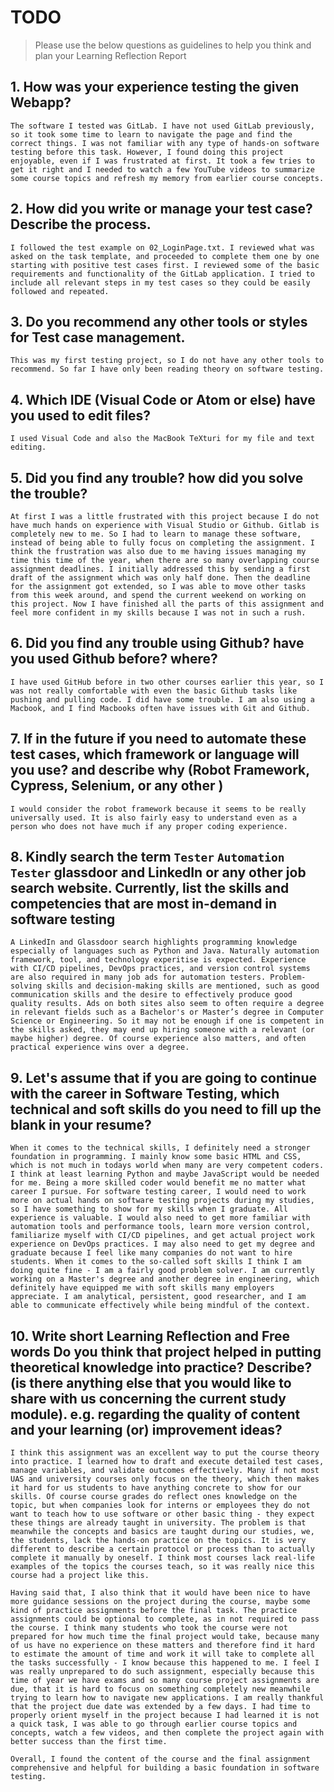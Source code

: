 
# TODO

> Please use the below questions as guidelines to help you think and plan your Learning Reflection Report

## 1. How was your experience testing the given Webapp?

    The software I tested was GitLab. I have not used GitLab previously, so it took some time to learn to navigate the page and find the correct things. I was not familiar with any type of hands-on software testing before this task. However, I found doing this project enjoyable, even if I was frustrated at first. It took a few tries to get it right and I needed to watch a few YouTube videos to summarize some course topics and refresh my memory from earlier course concepts. 
     

## 2. How did you write or manage your test case? Describe the process.

    I followed the test example on 02_LoginPage.txt. I reviewed what was asked on the task template, and proceeded to complete them one by one starting with positive test cases first. I reviewed some of the basic requirements and functionality of the GitLab application. I tried to include all relevant steps in my test cases so they could be easily followed and repeated. 
    

## 3. Do you recommend any other tools or styles for Test case management. 

    This was my first testing project, so I do not have any other tools to recommend. So far I have only been reading theory on software testing. 


## 4. Which IDE (Visual Code or Atom or else) have you used to edit files?

    I used Visual Code and also the MacBook TeXturi for my file and text editing. 

     
## 5. Did you find any trouble? how did you solve the trouble?

    At first I was a little frustrated with this project because I do not have much hands on experience with Visual Studio or Github. Gitlab is completely new to me. So I had to learn to manage these software, instead of being able to fully focus on completing the assignment. I think the frustration was also due to me having issues managing my time this time of the year, when there are so many overlapping course assignment deadlines. I initially addressed this by sending a first draft of the assignment which was only half done. Then the deadline for the assignment got extended, so I was able to move other tasks from this week around, and spend the current weekend on working on this project. Now I have finished all the parts of this assignment and feel more confident in my skills because I was not in such a rush. 


## 6. Did you find any trouble using Github? have you used Github before? where?

    I have used GitHub before in two other courses earlier this year, so I was not really comfortable with even the basic Github tasks like pushing and pulling code. I did have some trouble. I am also using a Macbook, and I find Macbooks often have issues with Git and Github. 
      

## 7. If in the future if you need to automate these test cases, which framework or language will you use? and describe why (Robot Framework, Cypress, Selenium, or any other )

    I would consider the robot framework because it seems to be really universally used. It is also fairly easy to understand even as a person who does not have much if any proper coding experience. 


## 8. Kindly search the term `Tester` `Automation Tester` glassdoor and LinkedIn or any other job search website. Currently, list the skills and competencies that are most in-demand in software testing

    A LinkedIn and Glassdoor search highlights programming knowledge especially of languages such as Python and Java. Naturally automation framework, tool, and technology experitise is expected. Experience with CI/CD pipelines, DevOps practices, and version control systems are also required in many job ads for automation testers. Problem-solving skills and decision-making skills are mentioned, such as good communication skills and the desire to effectively produce good quality results. Ads on both sites also seem to often require a degree in relevant fields such as a Bachelor's or Master’s degree in Computer Science or Engineering. So it may not be enough if one is competent in the skills asked, they may end up hiring someone with a relevant (or maybe higher) degree. Of course experience also matters, and often practical experience wins over a degree. 


## 9. **Let's assume** that if you are going to continue with the career in Software Testing, which technical and soft skills do you need to fill up the blank in your resume?

    When it comes to the technical skills, I definitely need a stronger foundation in programming. I mainly know some basic HTML and CSS, which is not much in todays world when many are very competent coders. I think at least learning Python and maybe JavaScript would be needed for me. Being a more skilled coder would benefit me no matter what career I pursue. For software testing career, I would need to work more on actual hands on software testing projects during my studies, so I have something to show for my skills when I graduate. All experience is valuable. I would also need to get more familiar with automation tools and performance tools, learn more version control, familiarize myself with CI/CD pipelines, and get actual project work experience on DevOps practices. I may also need to get my degree and graduate because I feel like many companies do not want to hire students. When it comes to the so-called soft skills I think I am doing quite fine - I am a fairly good problem solver. I am currently working on a Master's degree and another degree in engineering, which definitely have equipped me with soft skills many employers appreciate. I am analytical, persistent, good researcher, and I am able to communicate effectively while being mindful of the context.


## 10. Write short Learning Reflection and  Free words Do you think that project helped in putting theoretical knowledge into practice? Describe? (is there anything else that you would like to share with us concerning the current study module). e.g. regarding the quality of content and your learning (or) improvement ideas? 

    I think this assignment was an excellent way to put the course theory into practice. I learned how to draft and execute detailed test cases, manage variables, and validate outcomes effectively. Many if not most UAS and university courses only focus on the theory, which then makes it hard for us students to have anything concrete to show for our skills. Of course course grades do reflect ones knowledge on the topic, but when companies look for interns or employees they do not want to teach how to use software or other basic thing - they expect these things are already taught in university. The problem is that meanwhile the concepts and basics are taught during our studies, we, the students, lack the hands-on practice on the topics. It is very different to describe a certain protocol or process than to actually complete it manually by oneself. I think most courses lack real-life examples of the topics the courses teach, so it was really nice this course had a project like this. 

    Having said that, I also think that it would have been nice to have more guidance sessions on the project during the course, maybe some kind of practice assignments before the final task. The practice assignments could be optional to complete, as in not required to pass the course. I think many students who took the course were not prepared for how much time the final project would take, because many of us have no experience on these matters and therefore find it hard to estimate the amount of time and work it will take to complete all the tasks successfully - I know because this happened to me. I feel I was really unprepared to do such assignment, especially because this time of year we have exams and so many course project assignments are due, that it is hard to focus on something completely new meanwhile trying to learn how to navigate new applications. I am really thankful that the project due date was extended by a few days. I had time to properly orient myself in the project because I had learned it is not a quick task, I was able to go through earlier course topics and concepts, watch a few videos, and then complete the project again with better success than the first time. 

    Overall, I found the content of the course and the final assignment comprehensive and helpful for building a basic foundation in software testing.
